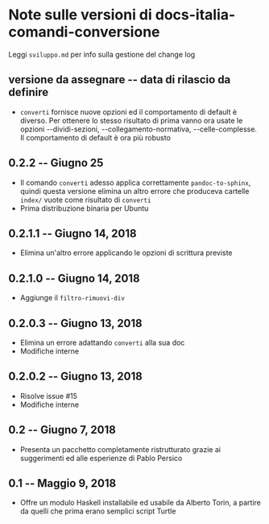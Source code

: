 # Note sulle versioni di docs-italia-comandi-conversione

Leggi `sviluppo.md` per info sulla gestione del change log

## versione da assegnare -- data di rilascio da definire

* `converti` fornisce nuove opzioni ed il comportamento di default è
  diverso. Per ottenere lo stesso risultato di prima vanno ora usate
  le opzioni --dividi-sezioni, --collegamento-normativa,
  --celle-complesse. Il comportamento di default è ora più robusto

## 0.2.2 -- Giugno 25

* Il comando `converti` adesso applica correttamente
  `pandoc-to-sphinx`, quindi questa versione elimina un altro errore
  che produceva cartelle `index/` vuote come risultato di `converti`
* Prima distribuzione binaria per Ubuntu

## 0.2.1.1 -- Giugno 14, 2018

* Elimina un'altro errore applicando le opzioni di scrittura previste

## 0.2.1.0 -- Giugno 14, 2018

* Aggiunge il `filtro-rimuovi-div`

## 0.2.0.3 -- Giugno 13, 2018

* Elimina un errore adattando `converti` alla sua doc
* Modifiche interne

## 0.2.0.2 -- Giugno 13, 2018

* Risolve issue #15
* Modifiche interne

## 0.2 -- Giugno 7, 2018

* Presenta un pacchetto completamente ristrutturato grazie ai
  suggerimenti ed alle esperienze di Pablo Persico

## 0.1 -- Maggio 9, 2018

* Offre un modulo Haskell installabile ed usabile da Alberto Torin, a
  partire da quelli che prima erano semplici script Turtle
